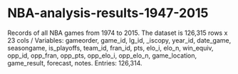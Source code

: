 # NBA-analysis-results-1947-2015
Records of all NBA games from 1974 to 2015.
The dataset is 126,315 rows x 23 cols /
Variables: gameorder,	game_id,	lg_id,	_iscopy,	year_id,	date_game,	seasongame,	is_playoffs,	team_id,	fran_id,	pts,	elo_i,	elo_n,	win_equiv,	opp_id,	opp_fran,	opp_pts,	opp_elo_i,	opp_elo_n,	game_location,	game_result,	forecast,	notes.
Entries: 126,314.

